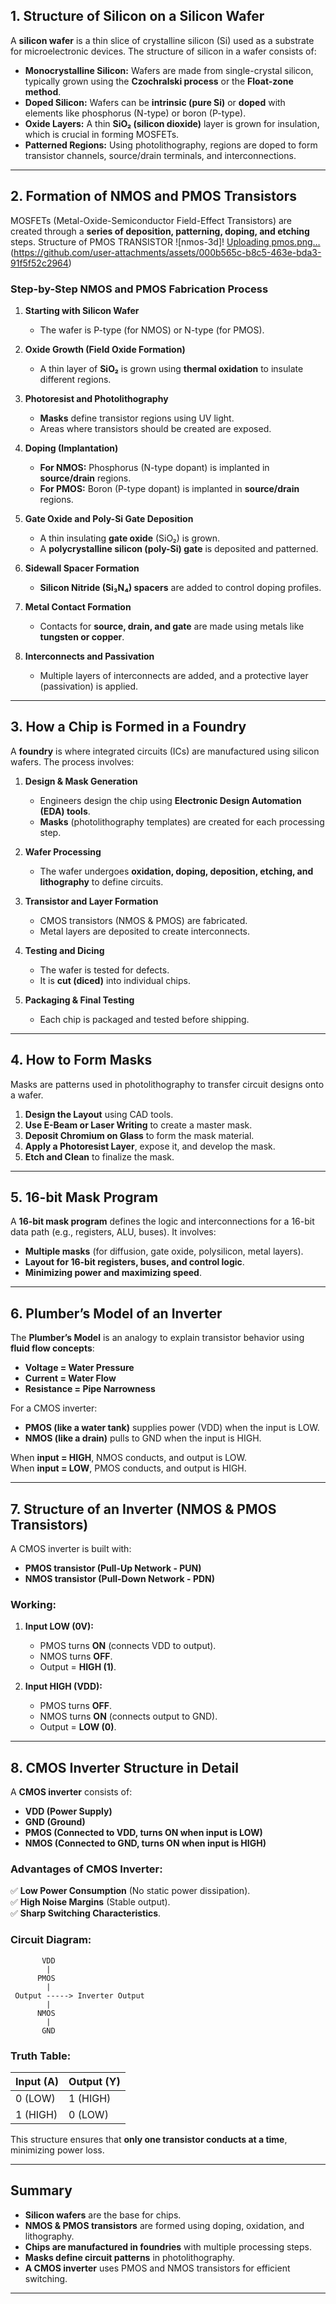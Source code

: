 ## **1. Structure of Silicon on a Silicon Wafer**
A **silicon wafer** is a thin slice of crystalline silicon (Si) used as a substrate for microelectronic devices. The structure of silicon in a wafer consists of:
- **Monocrystalline Silicon:** Wafers are made from single-crystal silicon, typically grown using the **Czochralski process** or the **Float-zone method**.
- **Doped Silicon:** Wafers can be **intrinsic (pure Si)** or **doped** with elements like phosphorus (N-type) or boron (P-type).
- **Oxide Layers:** A thin **SiO₂ (silicon dioxide)** layer is grown for insulation, which is crucial in forming MOSFETs.
- **Patterned Regions:** Using photolithography, regions are doped to form transistor channels, source/drain terminals, and interconnections.

---

## **2. Formation of NMOS and PMOS Transistors**
MOSFETs (Metal-Oxide-Semiconductor Field-Effect Transistors) are created through a **series of deposition, patterning, doping, and etching** steps.
Structure of PMOS TRANSISTOR
![nmos-3d]!
[Uploading pmos.png…]()
(https://github.com/user-attachments/assets/000b565c-b8c5-463e-bda3-91f5f52c2964)



### **Step-by-Step NMOS and PMOS Fabrication Process**
1. **Starting with Silicon Wafer**  
   - The wafer is P-type (for NMOS) or N-type (for PMOS).
   
2. **Oxide Growth (Field Oxide Formation)**  
   - A thin layer of **SiO₂** is grown using **thermal oxidation** to insulate different regions.

3. **Photoresist and Photolithography**  
   - **Masks** define transistor regions using UV light.
   - Areas where transistors should be created are exposed.

4. **Doping (Implantation)**  
   - **For NMOS:** Phosphorus (N-type dopant) is implanted in **source/drain** regions.  
   - **For PMOS:** Boron (P-type dopant) is implanted in **source/drain** regions.

5. **Gate Oxide and Poly-Si Gate Deposition**  
   - A thin insulating **gate oxide** (SiO₂) is grown.
   - A **polycrystalline silicon (poly-Si) gate** is deposited and patterned.

6. **Sidewall Spacer Formation**  
   - **Silicon Nitride (Si₃N₄) spacers** are added to control doping profiles.

7. **Metal Contact Formation**  
   - Contacts for **source, drain, and gate** are made using metals like **tungsten or copper**.

8. **Interconnects and Passivation**  
   - Multiple layers of interconnects are added, and a protective layer (passivation) is applied.

---

## **3. How a Chip is Formed in a Foundry**
A **foundry** is where integrated circuits (ICs) are manufactured using silicon wafers. The process involves:

1. **Design & Mask Generation**  
   - Engineers design the chip using **Electronic Design Automation (EDA) tools**.  
   - **Masks** (photolithography templates) are created for each processing step.

2. **Wafer Processing**  
   - The wafer undergoes **oxidation, doping, deposition, etching, and lithography** to define circuits.

3. **Transistor and Layer Formation**  
   - CMOS transistors (NMOS & PMOS) are fabricated.
   - Metal layers are deposited to create interconnects.

4. **Testing and Dicing**  
   - The wafer is tested for defects.
   - It is **cut (diced)** into individual chips.

5. **Packaging & Final Testing**  
   - Each chip is packaged and tested before shipping.

---

## **4. How to Form Masks**
Masks are patterns used in photolithography to transfer circuit designs onto a wafer.

1. **Design the Layout** using CAD tools.
2. **Use E-Beam or Laser Writing** to create a master mask.
3. **Deposit Chromium on Glass** to form the mask material.
4. **Apply a Photoresist Layer**, expose it, and develop the mask.
5. **Etch and Clean** to finalize the mask.

---

## **5. 16-bit Mask Program**
A **16-bit mask program** defines the logic and interconnections for a 16-bit data path (e.g., registers, ALU, buses). It involves:
- **Multiple masks** (for diffusion, gate oxide, polysilicon, metal layers).
- **Layout for 16-bit registers, buses, and control logic**.
- **Minimizing power and maximizing speed**.

---

## **6. Plumber’s Model of an Inverter**
The **Plumber’s Model** is an analogy to explain transistor behavior using **fluid flow concepts**:
- **Voltage = Water Pressure**
- **Current = Water Flow**
- **Resistance = Pipe Narrowness**

For a CMOS inverter:
- **PMOS (like a water tank)** supplies power (VDD) when the input is LOW.
- **NMOS (like a drain)** pulls to GND when the input is HIGH.

When **input = HIGH**, NMOS conducts, and output is LOW.  
When **input = LOW**, PMOS conducts, and output is HIGH.

---

## **7. Structure of an Inverter (NMOS & PMOS Transistors)**
A CMOS inverter is built with:
- **PMOS transistor (Pull-Up Network - PUN)**
- **NMOS transistor (Pull-Down Network - PDN)**

### **Working:**
1. **Input LOW (0V):**  
   - PMOS turns **ON** (connects VDD to output).  
   - NMOS turns **OFF**.  
   - Output = **HIGH (1)**.

2. **Input HIGH (VDD):**  
   - PMOS turns **OFF**.  
   - NMOS turns **ON** (connects output to GND).  
   - Output = **LOW (0)**.

---

## **8. CMOS Inverter Structure in Detail**
A **CMOS inverter** consists of:
- **VDD (Power Supply)**
- **GND (Ground)**
- **PMOS (Connected to VDD, turns ON when input is LOW)**
- **NMOS (Connected to GND, turns ON when input is HIGH)**

### **Advantages of CMOS Inverter:**
✅ **Low Power Consumption** (No static power dissipation).  
✅ **High Noise Margins** (Stable output).  
✅ **Sharp Switching Characteristics**.

### **Circuit Diagram:**
```
       VDD
        |
      PMOS
        |
 Output -----> Inverter Output
        |
      NMOS
        |
       GND
```

### **Truth Table:**
| Input (A) | Output (Y) |
|-----------|-----------|
| 0 (LOW)   | 1 (HIGH)  |
| 1 (HIGH)  | 0 (LOW)   |

This structure ensures that **only one transistor conducts at a time**, minimizing power loss.

---

## **Summary**
- **Silicon wafers** are the base for chips.
- **NMOS & PMOS transistors** are formed using doping, oxidation, and lithography.
- **Chips are manufactured in foundries** with multiple processing steps.
- **Masks define circuit patterns** in photolithography.
- **A CMOS inverter** uses PMOS and NMOS transistors for efficient switching.
------

